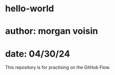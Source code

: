 # hello-world
# author: morgan voisin
# date: 04/30/24
This repository is for practising on the GitHub Flow.
